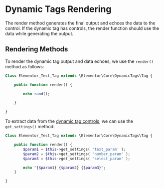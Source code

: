 # Dynamic Tags Rendering

The render method generates the final output and echoes the data to the control. If the dynamic tag has controls, the render function should use the data while generating the output.

## Rendering Methods

To render the dynamic tag output and data echoes, we use the `render()` method as follows:

```php
Class Elementor_Test_Tag extends \Elementor\Core\DynamicTags\Tag {

	public function render() {

		echo rand();

	}

}
```

To extract data from the [dynamic tag controls](./dynamic-tags-controls), we can use the `get_settings()` method:

```php
Class Elementor_Test_Tag extends \Elementor\Core\DynamicTags\Tag {

	public function render() {
		$param1 = $this->get_settings( 'text_param' );
		$param2 = $this->get_settings( 'number_param' );
		$param3 = $this->get_settings( 'select_param' );

		echo "{$param1} {$param2} {$param3}";
	}

}
```
